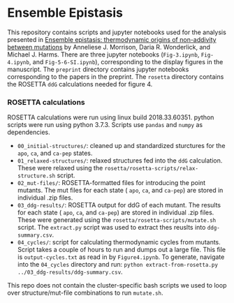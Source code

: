 # Ensemble Epistasis

This repository contains scripts and jupyter notebooks used for the analysis presented in [Ensemble epistasis: thermodynamic origins of non-addivity between mutations](https://www.biorxiv.org/content/10.1101/2020.10.14.339671v1.full) by Anneliese J. Morrison, Daria R. Wonderlick, and Michael J. Harms. There are three jupyter notebooks (`Fig-3.ipynb`, `Fig-4.ipynb`,  and `Fig-5-6-SI.ipynb`), corresponding to the display figures in the manuscript. The `preprint` directory contains jupyter notebooks corresponding to the papers in the preprint. The `rosetta` directory contains the ROSETTA `ddG` calculations needed for figure 4. 

### ROSETTA calculations

ROSETTA calculations were run using linux build 2018.33.60351.  python scripts were run using python 3.7.3.  Scripts use `pandas` and `numpy` as dependencies. 

+ `00_initial-structures/`: cleaned up and standardized sturctures for the `apo`, `ca`, and `ca-pep` states. 
+ `01_relaxed-structures/`: relaxed structures fed into the `ddG` calculation.  These were relaxed using the `rosetta/rosetta-scripts/relax-structure.sh` script.
+ `02_mut-files/`: ROSETTA-formatted files for introducing the point mutants.  The mut files for each state ( `apo`, `ca`, and `ca-pep`) are stored in individual .zip files. 
+ `03_ddg-results/`: ROSETTA output for ddG of each mutant.  The results for each state ( `apo`, `ca`, and `ca-pep`) are stored in individual .zip files. These were generated using the `rosetta/rosetta-scripts/mutate.sh` script.  The `extract.py` script was used to extract thes reuslts into `ddg-summary.csv`. 
+ `04_cycles/`: script for calculating thermodynamic cycles from mutants.  Script takes a couple of hours to run and dumps out a large file.  This file is `output-cycles.txt` as read in by `Figure4.ipynb`.  To generate, navigate into the `04_cycles` directory and run: `python extract-from-rosetta.py ../03_ddg-results/ddg-summary.csv`.   

This repo does not contain the cluster-specific bash scripts we used to loop over structure/mut-file combinations to run `mutate.sh`.  
